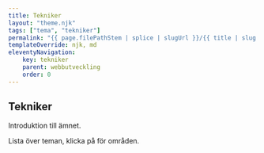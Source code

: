 ```yaml
---
title: Tekniker
layout: "theme.njk"
tags: ["tema", "tekniker"]
permalink: "{{ page.filePathStem | splice | slugUrl }}/{{ title | slug }}.html"
templateOverride: njk, md
eleventyNavigation:
    key: tekniker
    parent: webbutveckling
    order: 0
---
```


<h2>Tekniker</h2>

Introduktion till ämnet.

Lista över teman, klicka på för områden.
